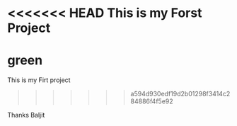 <<<<<<< HEAD
This is my Forst Project
=======
# green
This is my Firt project
>>>>>>> a594d930edf19d2b01298f3414c284886f4f5e92

Thanks
Baljit
